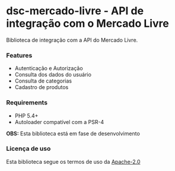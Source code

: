 # dsc-mercado-livre - API de integração com o Mercado Livre
Biblioteca de integração com a API do Mercado Livre.

### Features

- Autenticação e Autorização
- Consulta dos dados do usuário
- Consulta de categorias
- Cadastro de produtos

### Requirements

- PHP 5.4+
- Autoloader compatível com a PSR-4

**OBS:** Esta biblioteca está em fase de desenvolvimento

### Licença de uso

Esta biblioteca segue os termos de uso da [Apache-2.0](https://github.com/discovery-tecnologia/dsc-mercado-livre/blob/master/LICENSE)

